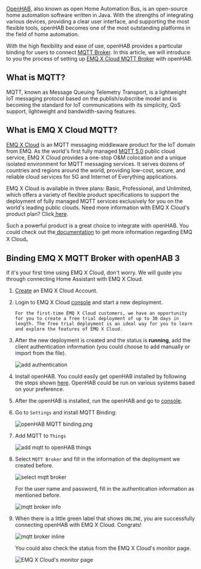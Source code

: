 [OpenHAB](https://www.openhab.org/), also known as open Home Automation Bus, is an open-source home automation software written in Java. With the strengths of integrating various devices, providing a clear user interface, and supporting the most flexible tools, openHAB becomes one of the most outstanding platforms in the field of home automation.

With the high flexibility and ease of use, openHAB provides a particular binding for users to connect [MQTT Broker](https://www.emqx.com/en/products/emqx). In this article, we will introduce to you the process of setting up [EMQ X Cloud MQTT Broker](https://cloud.emqx.io/) with openHAB.



## What is MQTT?

MQTT, known as Message Queuing Telemetry Transport, is a lightweight IoT messaging protocol based on the publish/subscribe model and is becoming the standard for IoT communications with its simplicity, QoS support, lightweight and bandwidth-saving features.



## What is EMQ X Cloud MQTT?

[EMQ X Cloud](https://cloud.emqx.io/) is an MQTT messaging middleware product for the IoT domain from EMQ. As the world's first fully managed [MQTT 5.0](https://www.emqx.com/en/mqtt/mqtt5) public cloud service, EMQ X Cloud provides a one-stop O&M colocation and a unique isolated environment for MQTT messaging services. It serves dozens of countries and regions around the world, providing low-cost, secure, and reliable cloud services for 5G and Internet of Everything applications.

EMQ X Cloud is available in three plans: Basic, Professional, and Unlimited, which offers a variety of flexible product specifications to support the deployment of fully managed MQTT services exclusively for you on the world's leading public clouds. Need more information with EMQ X Cloud's product plan? Click[ here](https://docs.emqx.io/en/cloud/latest/pricing.html).

Such a powerful product is a great choice to integrate with openHAB. You could check out the[ documentation](https://docs.emqx.io/en/cloud/latest/) to get more information regarding EMQ X Cloud。



## Binding EMQ X MQTT Broker with openHAB 3

If it's your first time using EMQ X Cloud, don't worry. We will guide you through connecting Home Assistant with EMQ X Cloud.

1. [Create](https://accounts.emqx.io/signup?continue=https://cloud.emqx.io/) an EMQ X Cloud Account.

2. Login to EMQ X Cloud [console](https://cloud.emqx.io/console/) and start a new deployment.

   ```tip
   For the first-time EMQ X Cloud customers, we have an opportunity for you to create a free trial deployment of up to 30 days in length. The free trial deployment is an ideal way for you to learn and explore the features of EMQ X Cloud. 
   ```

3. After the new deployment is created and the status is **running**, add the client authentication information (you could choose to add manually or import from the file).  

   ![add authentication](https://docs.emqx.io/assets/img/auth.6543e1b4.png)

4. Install openHAB. You could easily get openHAB installed by following the steps shown [here](https://www.openhab.org/docs/installation/). OpenHAB could be run on various systems based on your preference. 

5. After the openHAB is installed, run the openHAB and go to [console](http://localhost:8080/).

6. Go to `Settings` and install MQTT Binding:

    ![openHAB MQTT binding.png](https://static.emqx.net/images/cc395740e3aaa6c3b7f6599f38543c16.png)


7. Add MQTT to `Things`

    ![add mqtt to openHAB things](https://static.emqx.net/images/b6f79d674a5fb01e49e4a391d751b2d1.png)

8. Select `MQTT Broker` and fill in the information of the deployment we created before.

    ![select mqtt broker](https://static.emqx.net/images/1589a0bec044b3ce55522c81a47a8f85.png)

   For the user name and password, fill in the authentication information as mentioned before.

    ![mqtt broker info](https://static.emqx.net/images/30bc01230493f1da0cb7c39818905a9c.png)
   

9. When there is a little green label that shows `ONLINE`, you are successfully connecting openHAB with EMQ X Cloud. Congrats!

    ![mqtt broker inline](https://static.emqx.net/images/a29093ef1b02ff829a64a6785c57c9b6.png)

   You could also check the status from the EMQ X Cloud's monitor page.

    ![EMQ X Cloud's monitor page](https://static.emqx.net/images/8077ce96ef86b572fb6c15b1b8343cd0.png)
